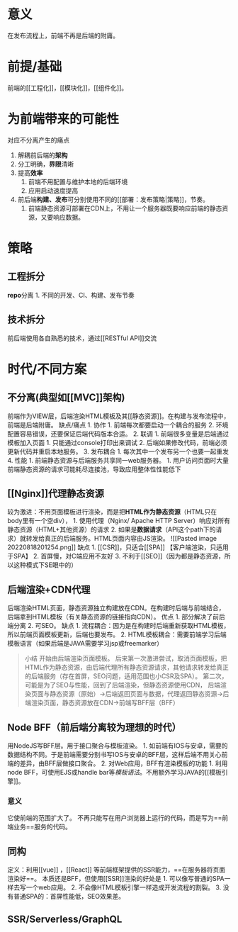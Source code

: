 # 意义
在发布流程上，前端不再是后端的附庸。
# 前提/基础
前端的[[工程化]]，[[模块化]]，[[组件化]]。
# 为前端带来的可能性
对应不分离产生的痛点
1. 解耦前后端的**架构** 
2. 分工明确，**界限**清晰
3. 提高**效率** 
	1. 前端不用配置与维护本地的后端环境
	2. 应用启动速度提高
4. 前后端**构建、发布**可分别使用不同的[[部署：发布策略|策略]]，节奏。
	1. 前端静态资源可部署在CDN上，不用让一个服务器既要响应前端的静态资源，又要响应数据。
# 策略
## 工程拆分
**repo**分离
	1. 不同的开发、CI、构建、发布节奏
## 技术拆分
前后端使用各自熟悉的技术，通过[[RESTful API]]交流
# 时代/不同方案
## 不分离(典型如[[MVC]]架构)
前端作为VIEW层，后端渲染HTML模板及其[[静态资源]]。在构建与发布流程中，前端是后端附庸。
缺点/痛点
	1. 协作
		1. 前端每次都要启动一个耦合的服务
		2. 环境配置容易错误，还要保证后端代码版本合适。
	2. 联调
		1. 前端很多变量是后端通过模板加入页面
			1. 只能通过console打印出来调试
		2. 后端如果修改代码，前端必须更新代码并重启本地服务。
	3. 发布耦合
		1. 每次其中一个发布另一个也要一起重发
	4. 性能
		1. 前端静态资源与后端服务共享同一web服务器。
			1. 用户访问页面时大量前端静态资源的请求可能耗尽连接池，导致应用整体性性能低下
## [[Nginx]]代理静态资源
较为激进：不用页面模板进行渲染，而是把**HTML作为静态资源**（HTML只在body里有一个空div），
	1. 使用代理（Nginx/ Apache HTTP Server）响应对所有静态资源（HTML+其他资源）的请求
	2. 如果是**数据请求**（API这个path下的请求）就转发给真正的后端服务。HTML页面内容由JS渲染。
![[Pasted image 20220818201254.png]] 
缺点
	1. [[CSR]]，只适合[[SPA]] 【客户端渲染，只适用于SPA】
	2. 首屏慢，对C端应用不友好
	3. 不利于[[SEO]]（因为都是静态资源，所以这种模式下SE眼中的）
## 后端渲染+CDN代理
后端渲染HTML页面，静态资源独立构建放在CDN。在构建时后端与前端结合，后端拿到HTML模板（有关静态资源的链接指向CDN）。
优点
	1. 部分解决了前后端分离
	2. 可SEO。
缺点
	1. 流程耦合：因为是在构建时后端重新获取HTML模板，所以前端页面模板更新，后端也要发布。
	2. HTML模板耦合：需要前端学习后端模板语言（如果后端是JAVA需要学习jsp或freemarker）
> 小结
> 开始由后端渲染页面模板。
> 后来第一次激进尝试，取消页面模板，把HTML作为静态资源，由后端代理所有静态资源请求，其他请求转发给真正的后端服务（存在首屏，SEO问题，适用范围也小CSR及SPA）。
> 第二次，可能是为了SEO与性能，回到了后端渲染，但静态资源使用CDN，
> 后端渲染页面与静态资源（原始）→后端返回页面与数据，代理返回静态资源→后端渲染页面，静态资源放在CDN→前端写BFF层（BFF）
## Node BFF（前后端分离较为理想的时代）
用NodeJS写BFF层。用于接口聚合与模板渲染。
	1. 如前端有IOS与安卓，需要的数据结构不同。于是前端需要分别书写IOS与安卓的BFF层，这样后端不用关心前端的差异，由BFF层做接口聚合。
	2. 对Web应用，BFF有渲染模板的功能
		1. 利用node BFF，可使用EJS或handle bar等*模板语法*。不用额外学习JAVA的[[模板引擎]]。
### 意义
它使前端的范围扩大了。
	不再只能写在用户浏览器上运行的代码，而是写为==前端业务==服务的代码。
## 同构
定义：利用[[vue]] ，[[React]] 等前端框架提供的SSR能力，==在服务器将页面渲染好==。
本质还是BFF，但使用[[SSR]]渲染的好处是
	1. 可以像写普通的SPA一样去写一个web应用。
	2. 不会像HTML模板引擎一样造成开发流程的割裂。
	3. 没有普通SPA的：首屏性能低，SEO效果差。
## SSR/Serverless/GraphQL